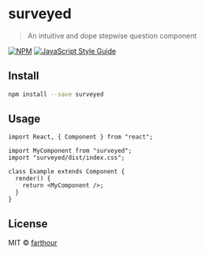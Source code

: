# surveyed

> An intuitive and dope stepwise question component

[![NPM](https://img.shields.io/npm/v/surveyed.svg)](https://www.npmjs.com/package/surveyed) [![JavaScript Style Guide](https://img.shields.io/badge/code_style-standard-brightgreen.svg)](https://standardjs.com)

## Install

```bash
npm install --save surveyed
```

## Usage

```tsx
import React, { Component } from "react";

import MyComponent from "surveyed";
import "surveyed/dist/index.css";

class Example extends Component {
  render() {
    return <MyComponent />;
  }
}
```

## License

MIT © [farthour](https://github.com/farthour)
